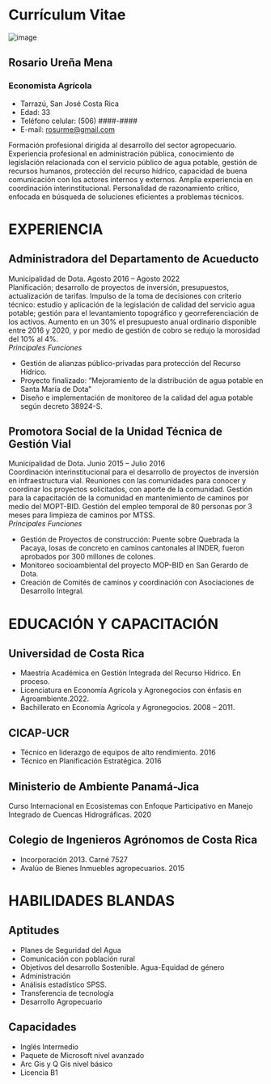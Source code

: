 # Currículum Vitae

![image](https://user-images.githubusercontent.com/111821645/187260272-c7224f65-1ae1-4184-aee8-14fa9c8bceef.png) 
## Rosario Ureña Mena
### Economista Agrícola
* Tarrazú, San José Costa Rica
* Edad: 33
* Teléfono celular: (506) ####-####
* E-mail: rosurme@gmail.com

Formación profesional dirigida al desarrollo del sector agropecuario. Experiencia profesional en administración pública, conocimiento de legislación relacionada con el servicio público de agua potable, gestión de recursos humanos, protección del recurso hídrico, capacidad de buena comunicación con los actores internos y externos. Amplia experiencia en coordinación interinstitucional. Personalidad de razonamiento crítico, enfocada en búsqueda de soluciones eficientes a problemas técnicos. 

# EXPERIENCIA
## Administradora del Departamento de Acueducto
Municipalidad de Dota. Agosto 2016 – Agosto 2022  
Planificación; desarrollo de proyectos de inversión, presupuestos, actualización de tarifas. Impulso de la toma de decisiones con criterio técnico: estudio y aplicación de la legislación de calidad del servicio agua potable; gestión para el levantamiento topográfico y georreferenciación de los activos. Aumento en un 30% el presupuesto anual ordinario disponible entre 2016 y 2020, y por medio de gestión de cobro se redujo la morosidad del 10% al 4%.   
_Principales Funciones_
* Gestión de alianzas público-privadas para protección del Recurso Hídrico.
* Proyecto finalizado: “Mejoramiento de la distribución de agua potable en Santa María de Dota”
* Diseño e implementación de monitoreo de la calidad del agua potable según decreto 38924-S.

## Promotora Social de la Unidad Técnica de Gestión Vial
Municipalidad de Dota. Junio 2015 – Julio 2016  
Coordinación interinstitucional para el desarrollo de proyectos de inversión en infraestructura vial. Reuniones con las comunidades para conocer y coordinar los proyectos solicitados, con aporte de la comunidad. Gestión para la capacitación de la comunidad en mantenimiento de caminos por medio del MOPT-BID. Gestión del empleo temporal de 80 personas por 3 meses para limpieza de caminos por MTSS.  
_Principales Funciones_
* Gestión de Proyectos de construcción: Puente sobre Quebrada la Pacaya, losas de concreto en caminos cantonales al INDER, fueron aprobados por 300 millones de colones.
* Monitoreo socioambiental del proyecto MOP-BID en San Gerardo de Dota.
* Creación de Comités de caminos y coordinación con Asociaciones de Desarrollo Integral.

# EDUCACIÓN Y CAPACITACIÓN
## Universidad de Costa Rica
* Maestría Académica en Gestión Integrada del Recurso Hídrico. En proceso.  
* Licenciatura en Economía Agrícola y Agronegocios con énfasis en Agroambiente.2022.   
* Bachillerato en Economía Agrícola y Agronegocios. 2008 – 2011.

## CICAP-UCR
* Técnico en liderazgo de equipos de alto rendimiento. 2016  
* Técnico en Planificación Estratégica. 2016

## Ministerio de Ambiente Panamá-Jica
Curso Internacional en Ecosistemas con Enfoque Participativo en Manejo Integrado de Cuencas Hidrográficas. 2020

## Colegio de Ingenieros Agrónomos de Costa Rica
* Incorporación 2013. Carné 7527  
* Avalúo de Bienes Inmuebles agropecuarios. 2015

# HABILIDADES BLANDAS

## Aptitudes 
* Planes de Seguridad del Agua
* Comunicación con población rural
* Objetivos del desarrollo Sostenible. Agua-Equidad de género
* Administración
* Análisis estadístico SPSS.
* Transferencia de tecnología
* Desarrollo Agropecuario

## Capacidades
* Inglés Intermedio
* Paquete de Microsoft nivel avanzado
* Arc Gis y Q Gis nivel básico
* Licencia B1








